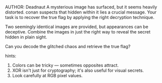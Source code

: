 AUTHOR: Deadnaut
A mysterious image has surfaced, but it seems heavily distorted. conan suspects that hidden within it lies a crucial message. Your task is to recover the true flag by applying the right decryption technique.

Two seemingly identical images are provided, but appearances can be deceptive. Combine the images in just the right way to reveal the secret hidden in plain sight.

Can you decode the glitched chaos and retrieve the true flag?

hints:
1) Colors can be tricky — sometimes opposites attract.
2) XOR isn't just for cryptography; it's also useful for visual secrets.
3) Look carefully at RGB pixel values.
